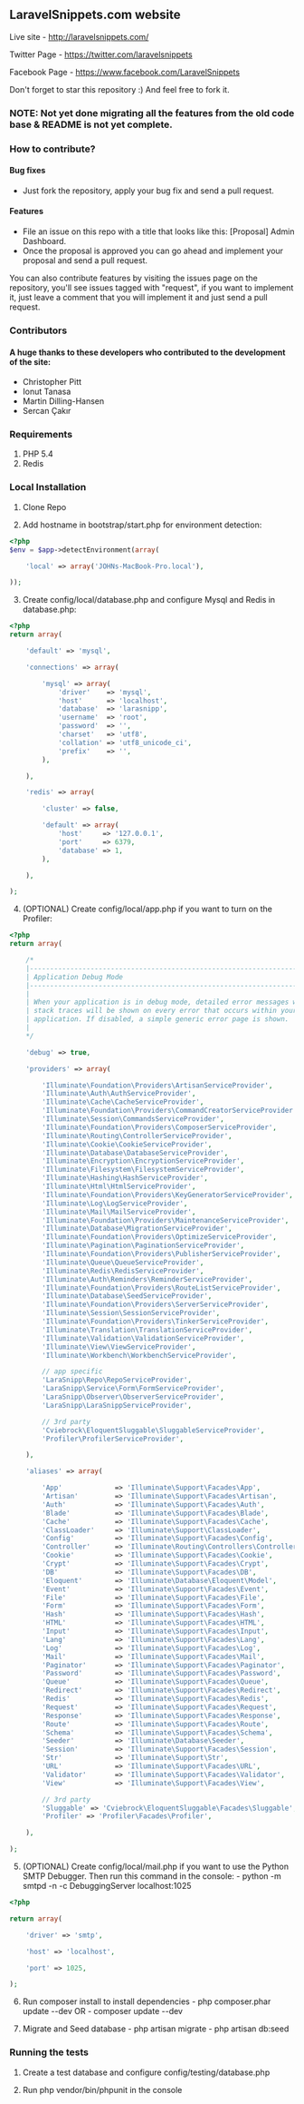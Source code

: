 ## LaravelSnippets.com website

Live site - http://laravelsnippets.com/

Twitter Page - https://twitter.com/laravelsnippets

Facebook Page - https://www.facebook.com/LaravelSnippets

Don't forget to star this repository :) And feel free to fork it.

### NOTE: Not yet done migrating all the features from the old code base & README is not yet complete.

### How to contribute?

#### Bug fixes
- Just fork the repository, apply your bug fix and send a pull request.

#### Features
- File an issue on this repo with a title that looks like this: [Proposal] Admin Dashboard.
- Once the proposal is approved you can go ahead and implement your proposal and send a pull request.

You can also contribute features by visiting the issues page on the repository, you'll see issues
tagged with "request", if you want to implement it, just leave a comment that you will implement it and
just send a pull request.

### Contributors

#### A huge thanks to these developers who contributed to the development of the site:
- Christopher Pitt
- Ionut Tanasa
- Martin Dilling-Hansen
- Sercan Çakır

### Requirements

1. PHP 5.4
2. Redis

### Local Installation

1. Clone Repo

2. Add hostname in bootstrap/start.php for environment detection:

```PHP
<?php
$env = $app->detectEnvironment(array(

    'local' => array('JOHNs-MacBook-Pro.local'),

));
```

3. Create config/local/database.php and configure Mysql and Redis in database.php:

```PHP
<?php
return array(

    'default' => 'mysql',

    'connections' => array(

        'mysql' => array(
            'driver'    => 'mysql',
            'host'      => 'localhost',
            'database'  => 'larasnipp',
            'username'  => 'root',
            'password'  => '',
            'charset'   => 'utf8',
            'collation' => 'utf8_unicode_ci',
            'prefix'    => '',
        ),

    ),

    'redis' => array(

        'cluster' => false,

        'default' => array(
            'host'     => '127.0.0.1',
            'port'     => 6379,
            'database' => 1,
        ),

    ),

);
```

4. (OPTIONAL) Create config/local/app.php if you want to turn on the Profiler:

```PHP
<?php
return array(

    /*
    |--------------------------------------------------------------------------
    | Application Debug Mode
    |--------------------------------------------------------------------------
    |
    | When your application is in debug mode, detailed error messages with
    | stack traces will be shown on every error that occurs within your
    | application. If disabled, a simple generic error page is shown.
    |
    */

    'debug' => true,

    'providers' => array(

        'Illuminate\Foundation\Providers\ArtisanServiceProvider',
        'Illuminate\Auth\AuthServiceProvider',
        'Illuminate\Cache\CacheServiceProvider',
        'Illuminate\Foundation\Providers\CommandCreatorServiceProvider',
        'Illuminate\Session\CommandsServiceProvider',
        'Illuminate\Foundation\Providers\ComposerServiceProvider',
        'Illuminate\Routing\ControllerServiceProvider',
        'Illuminate\Cookie\CookieServiceProvider',
        'Illuminate\Database\DatabaseServiceProvider',
        'Illuminate\Encryption\EncryptionServiceProvider',
        'Illuminate\Filesystem\FilesystemServiceProvider',
        'Illuminate\Hashing\HashServiceProvider',
        'Illuminate\Html\HtmlServiceProvider',
        'Illuminate\Foundation\Providers\KeyGeneratorServiceProvider',
        'Illuminate\Log\LogServiceProvider',
        'Illuminate\Mail\MailServiceProvider',
        'Illuminate\Foundation\Providers\MaintenanceServiceProvider',
        'Illuminate\Database\MigrationServiceProvider',
        'Illuminate\Foundation\Providers\OptimizeServiceProvider',
        'Illuminate\Pagination\PaginationServiceProvider',
        'Illuminate\Foundation\Providers\PublisherServiceProvider',
        'Illuminate\Queue\QueueServiceProvider',
        'Illuminate\Redis\RedisServiceProvider',
        'Illuminate\Auth\Reminders\ReminderServiceProvider',
        'Illuminate\Foundation\Providers\RouteListServiceProvider',
        'Illuminate\Database\SeedServiceProvider',
        'Illuminate\Foundation\Providers\ServerServiceProvider',
        'Illuminate\Session\SessionServiceProvider',
        'Illuminate\Foundation\Providers\TinkerServiceProvider',
        'Illuminate\Translation\TranslationServiceProvider',
        'Illuminate\Validation\ValidationServiceProvider',
        'Illuminate\View\ViewServiceProvider',
        'Illuminate\Workbench\WorkbenchServiceProvider',

        // app specific
        'LaraSnipp\Repo\RepoServiceProvider',
        'LaraSnipp\Service\Form\FormServiceProvider',
        'LaraSnipp\Observer\ObserverServiceProvider',
        'LaraSnipp\LaraSnippServiceProvider',

        // 3rd party
        'Cviebrock\EloquentSluggable\SluggableServiceProvider',
        'Profiler\ProfilerServiceProvider',

    ),

    'aliases' => array(

        'App'             => 'Illuminate\Support\Facades\App',
        'Artisan'         => 'Illuminate\Support\Facades\Artisan',
        'Auth'            => 'Illuminate\Support\Facades\Auth',
        'Blade'           => 'Illuminate\Support\Facades\Blade',
        'Cache'           => 'Illuminate\Support\Facades\Cache',
        'ClassLoader'     => 'Illuminate\Support\ClassLoader',
        'Config'          => 'Illuminate\Support\Facades\Config',
        'Controller'      => 'Illuminate\Routing\Controllers\Controller',
        'Cookie'          => 'Illuminate\Support\Facades\Cookie',
        'Crypt'           => 'Illuminate\Support\Facades\Crypt',
        'DB'              => 'Illuminate\Support\Facades\DB',
        'Eloquent'        => 'Illuminate\Database\Eloquent\Model',
        'Event'           => 'Illuminate\Support\Facades\Event',
        'File'            => 'Illuminate\Support\Facades\File',
        'Form'            => 'Illuminate\Support\Facades\Form',
        'Hash'            => 'Illuminate\Support\Facades\Hash',
        'HTML'            => 'Illuminate\Support\Facades\HTML',
        'Input'           => 'Illuminate\Support\Facades\Input',
        'Lang'            => 'Illuminate\Support\Facades\Lang',
        'Log'             => 'Illuminate\Support\Facades\Log',
        'Mail'            => 'Illuminate\Support\Facades\Mail',
        'Paginator'       => 'Illuminate\Support\Facades\Paginator',
        'Password'        => 'Illuminate\Support\Facades\Password',
        'Queue'           => 'Illuminate\Support\Facades\Queue',
        'Redirect'        => 'Illuminate\Support\Facades\Redirect',
        'Redis'           => 'Illuminate\Support\Facades\Redis',
        'Request'         => 'Illuminate\Support\Facades\Request',
        'Response'        => 'Illuminate\Support\Facades\Response',
        'Route'           => 'Illuminate\Support\Facades\Route',
        'Schema'          => 'Illuminate\Support\Facades\Schema',
        'Seeder'          => 'Illuminate\Database\Seeder',
        'Session'         => 'Illuminate\Support\Facades\Session',
        'Str'             => 'Illuminate\Support\Str',
        'URL'             => 'Illuminate\Support\Facades\URL',
        'Validator'       => 'Illuminate\Support\Facades\Validator',
        'View'            => 'Illuminate\Support\Facades\View',

        // 3rd party
        'Sluggable' => 'Cviebrock\EloquentSluggable\Facades\Sluggable',
        'Profiler' => 'Profiler\Facades\Profiler',

    ),

);
```

5. (OPTIONAL) Create config/local/mail.php if you want to use the Python SMTP
    Debugger. Then run this command in the console:
        - python -m smtpd -n -c DebuggingServer localhost:1025

```PHP
<?php

return array(

    'driver' => 'smtp',

    'host' => 'localhost',

    'port' => 1025,

);
```

6. Run composer install to install dependencies
        - php composer.phar update --dev
        OR
        - composer update --dev

7. Migrate and Seed database
        - php artisan migrate
        - php artisan db:seed


### Running the tests

1. Create a test database and configure config/testing/database.php

2. Run php vendor/bin/phpunit in the console




